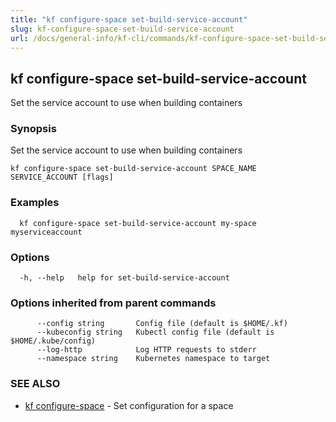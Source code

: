 ```yaml
---
title: "kf configure-space set-build-service-account"
slug: kf-configure-space-set-build-service-account
url: /docs/general-info/kf-cli/commands/kf-configure-space-set-build-service-account/
---
```

## kf configure-space set-build-service-account

Set the service account to use when building containers

### Synopsis

Set the service account to use when building containers

```
kf configure-space set-build-service-account SPACE_NAME SERVICE_ACCOUNT [flags]
```

### Examples

```
  kf configure-space set-build-service-account my-space myserviceaccount
```

### Options

```
  -h, --help   help for set-build-service-account
```

### Options inherited from parent commands

```
      --config string       Config file (default is $HOME/.kf)
      --kubeconfig string   Kubectl config file (default is $HOME/.kube/config)
      --log-http            Log HTTP requests to stderr
      --namespace string    Kubernetes namespace to target
```

### SEE ALSO

* [kf configure-space](/docs/general-info/kf-cli/commands/kf-configure-space/)	 - Set configuration for a space

